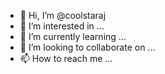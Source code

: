 - 👋 Hi, I’m @coolstaraj
- 👀 I’m interested in ...
- 🌱 I’m currently learning ...
- 💞️ I’m looking to collaborate on ...
- 📫 How to reach me ...

<!---
coolstaraj/coolstaraj is a ✨ special ✨ repository because its `README.md` (this file) appears on your GitHub profile.
You can click the Preview link to take a look at your changes.
--->
